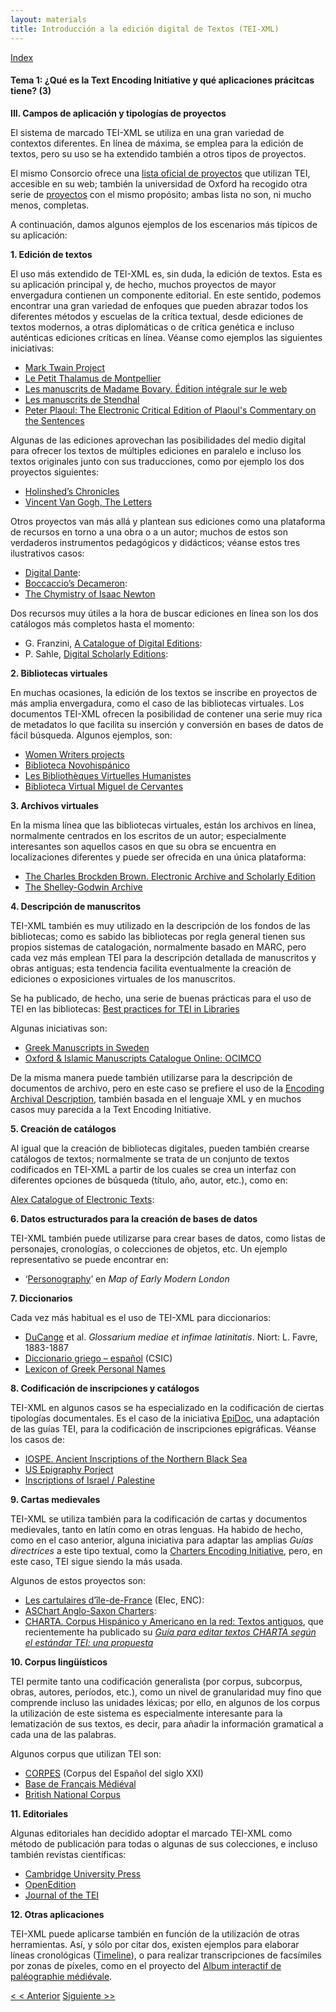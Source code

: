 ```yaml
---
layout: materials
title: Introducción a la edición digital de Textos (TEI-XML)
---
```


<a href="{{ site.url }}/materials/IntroTEI/index.html">Index</a>

#### Tema 1: ¿Qué es la Text Encoding Initiative y qué aplicaciones prácitcas tiene? (3)

**III. Campos de aplicación y tipologías de proyectos**

El sistema de marcado TEI-XML se utiliza en una gran variedad de contextos diferentes. En línea de máxima, se emplea para la edición de textos, pero su uso se ha extendido también a otros tipos de proyectos.

El mismo Consorcio ofrece una [lista oficial de proyectos](http://www.tei-c.org/Activities/Projects/) que utilizan TEI, accesible en su web; también la universidad de Oxford ha recogido otra serie de [proyectos](http://ota.ahds.ac.uk/catalogue/index.html) con el mismo propósito; ambas lista no son, ni mucho menos, completas.

A continuación, damos algunos ejemplos de los escenarios más típicos de su aplicación:

**1. Edición de textos**

El uso más extendido de TEI-XML es, sin duda, la edición de textos. Esta es su aplicación principal y, de hecho, muchos proyectos de mayor envergadura contienen un componente editorial. En este sentido, podemos encontrar una gran variedad de enfoques que pueden abrazar todos los diferentes métodos y escuelas de la crítica textual, desde ediciones de textos modernos, a otras diplomáticas o de crítica genética e incluso auténticas ediciones críticas en línea. Véanse como ejemplos las siguientes iniciativas:  

* [Mark Twain Project](http://www.marktwainproject.org/homepage.html)  
* [Le Petit Thalamus de Montpellier](http://thalamus.huma-num.fr/chronique-francaise/annee-1502.html)  
* [Les manuscrits de Madame Bovary. Édition intégrale sur le web](http://www.bovary.fr/)  
* [Les manuscrits de Stendhal](http://manuscrits-de-stendhal.org/)  
* [Peter Plaoul: The Electronic Critical Edition of Plaoul's Commentary on the Sentences](http://petrusplaoul.org%20)  

 Algunas de las ediciones aprovechan las posibilidades del medio digital para ofrecer los textos de múltiples ediciones en paralelo e incluso los textos originales junto con sus traducciones, como por ejemplo los dos proyectos siguientes:  

* [Holinshed’s Chronicles](http://www.cems.ox.ac.uk/holinshed/)  
* [Vincent Van Gogh, The Letters](http://vangoghletters.org/vg/letters.html)  

Otros proyectos van más allá y plantean sus ediciones como una plataforma de recursos en torno a una obra o a un autor; muchos de estos son verdaderos instrumentos pedagógicos y didácticos; véanse estos tres ilustrativos casos:  

* [Digital Dante](%20http://dante.ilt.columbia.edu/):  
* [Boccaccio’s Decameron](http://www.brown.edu/Departments/Italian_Studies/dweb/index.php):  
* [The Chymistry of Isaac Newton](http://webapp1.dlib.indiana.edu/newton/)  

Dos recursos muy útiles a la hora de buscar ediciones en línea son los dos catálogos más completos hasta el momento:  

* G. Franzini, [A Catalogue of Digital Editions](https://sites.google.com/site/digitaleds/home):  
* P. Sahle, [Digital Scholarly Editions](http://www.digitale-edition.de/index.html):  

**2. Bibliotecas virtuales**

En muchas ocasiones, la edición de los textos se inscribe en proyectos de más amplia envergadura, como el caso de las bibliotecas virtuales. Los documentos TEI-XML ofrecen la posibilidad de contener una serie muy rica de metadatos lo que facilita su inserción y conversión en bases de datos de fácil búsqueda. Algunos ejemplos, son:  

* [Women Writers projects](http://www.wwp.northeastern.edu/)  
* [Biblioteca Novohispánico](http://www.bdpn.unam.mx/)  
* [Les Bibliothèques Virtuelles Humanistes](http://www.bvh.univ-tours.fr)  
* [Biblioteca Virtual Miguel de Cervantes](http://cervantesvirtual.com/)  

**3. Archivos virtuales**

En la misma línea que las bibliotecas virtuales, están los archivos en línea, normalmente centrados en los escritos de un autor; especialmente interesantes son aquellos casos en que su obra se encuentra en localizaciones diferentes y puede ser ofrecida en una única plataforma:  

* [The Charles Brockden Brown. Electronic Archive and Scholarly Edition](http://brockdenbrown.cah.ucf.edu/)  
* [The Shelley-Godwin Archive](http://shelleygodwinarchive.org/%20)

**4. Descripción de manuscritos**

TEI-XML también es muy utilizado en la descripción de los fondos de las bibliotecas; como es sabido las bibliotecas por regla general tienen sus propios sistemas de catalogación, normalmente basado en MARC, pero cada vez más emplean TEI para la descripción detallada de manuscritos y obras antiguas; esta tendencia facilita eventualmente la creación de ediciones o exposiciones virtuales de los manuscritos.

Se ha publicado, de hecho, una serie de buenas prácticas para el uso de TEI en las bibliotecas: [Best practices for TEI in Libraries](http://www.tei-c.org/SIG/Libraries/teiinlibraries/)

Algunas iniciativas son:  
* [Greek Manuscripts in Sweden](http://www.manuscripta.se/)  
* [Oxford & Islamic Manuscripts Catalogue Online: OCIMCO](http://www.bodleian.ox.ac.uk/bodley/finding-resources/special/projects/ocimco)  

De la misma manera puede también utilizarse para la descripción de documentos de archivo, pero en este caso se prefiere el uso de la [Encoding Archival Description](http://www.loc.gov/ead/), también basada en el lenguaje XML y en muchos casos muy parecida a la Text Encoding Initiative.

**5. Creación de catálogos**

Al igual que la creación de bibliotecas digitales, pueden también crearse catálogos de textos; normalmente se trata de un conjunto de textos codificados en TEI-XML a partir de los cuales se crea un interfaz con diferentes opciones de búsqueda (título, año, autor, etc.), como en:  

[Alex Catalogue of Electronic Texts](http://infomotions.com/alex2/):

**6. Datos estructurados para la creación de bases de datos**

TEI-XML también puede utilizarse para crear bases de datos, como listas de personajes, cronologías, o colecciones de objetos, etc. Un ejemplo representativo se puede encontrar en:  
* ‘[Personography](http://mapoflondon.uvic.ca/mdtEncyclopediaPersonography.htm?listType=subcategory)’ en _Map of Early Modern London_

**7. Diccionarios**

Cada vez más habitual es el uso de TEI-XML para diccionarios:  

* [DuCange](http://ducange.enc.sorbonne.fr/%20) et al. _Glossarium mediae et infimae latinitatis_. Niort: L. Favre, 1883-1887  
* [Diccionario griego – español](http://dge.cchs.csic.es/) (CSIC)  
* [Lexicon of Greek Personal Names](http://www.lgpn.ox.ac.uk/)

**8. Codificación de inscripciones y catálogos**

TEI-XML en algunos casos se ha especializado en la codificación de ciertas tipologías documentales. Es el caso de la iniciativa [EpiDoc](http://sourceforge.net/p/epidoc/wiki/Home/), una adaptación de las guías TEI, para la codificación de inscripciones epigráficas. Véanse los casos de:  

* [IOSPE. Ancient Inscriptions of the Northern Black Sea](http://iospe.kcl.ac.uk/index.html)  
* [US Epigraphy Porject](http://usepigraphy.brown.edu/projects/usep/collections/)  
* [Inscriptions of Israel / Palestine](http://cds.library.brown.edu/projects/Inscriptions/)

**9. Cartas medievales**

TEI-XML se utiliza también para la codificación de cartas y documentos medievales, tanto en latín como en otras lenguas. Ha habido de hecho, como en el caso anterior, alguna iniciativa para adaptar las amplias _Guías directrices_ a este tipo textual, como la [Charters Encoding Initiative](http://www.cei.uni-muenchen.de/index.php), pero, en este caso, TEI sigue siendo la más usada.

Algunos de estos proyectos son:  

* [Les cartulaires d’île-de-France](http://elec.enc.sorbonne.fr/cartulaires/) (Elec, ENC):  
* [ASChart Anglo-Saxon Charters](http://www.aschart.kcl.ac.uk/index.html):  
* [CHARTA. Corpus Hispánico y Americano en la red: Textos antiguos](http://www.charta.es/),  que recientemente ha publicado su [_Guía para editar textos CHARTA según el estándar TEI: una propuesta_](http://www.charta.es/investigacion/charta-tei/)

**10.  Corpus lingüísticos**

TEI permite tanto una codificación generalista (por corpus, subcorpus, obras, autores, períodos, etc.), como un nivel de granularidad muy fino que comprende incluso las unidades léxicas; por ello, en algunos de los corpus la utilización de este sistema es especialmente interesante para la lematización de sus textos, es decir, para añadir la información gramatical a cada una de las palabras.

Algunos corpus que utilizan TEI son:

* [CORPES](http://www.rae.es/recursos/banco-de-datos/corpes-xxi) (Corpus del Español del siglo XXI)  
* [Base de Français Médiéval](http://txm.bfm-corpus.org/bfm)  
* [British National Corpus](http://www.natcorp.ox.ac.uk/)

**11. Editoriales**

Algunas editoriales han decidido adoptar el marcado TEI-XML como método de publicación para todas o algunas de sus colecciones, e incluso también revistas científicas:  

* [Cambridge University Press](http://www.cambridge.org/digital-products/)  
* [OpenEdition](http://www.openedition.org/)  
* [Journal of the TEI](http://journal.tei-c.org/)

**12. Otras aplicaciones**

TEI-XML puede aplicarse también en función de la utilización de otras herramientas. Así, y sólo por citar dos, existen ejemplos para elaborar líneas cronológicas ([Timeline](http://en.wikibooks.org/wiki/XQuery/TEI_Document_Timeline)), o para realizar transcripciones de facsímiles por zonas de píxeles, como en el proyecto del [Album interactif de paléographie médiévale](http://ciham.ish-lyon.cnrs.fr/paleographie/exo.php?id=minuscule_caroline).  
  

[< < Anterior](1.2.html)         [Siguiente >>](2.1.html)